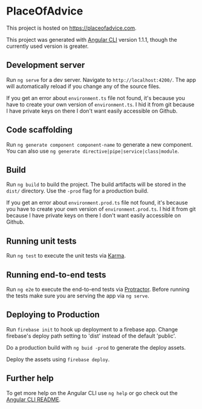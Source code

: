 # PlaceOfAdvice

This project is hosted on https://placeofadvice.com.

This project was generated with [Angular CLI](https://github.com/angular/angular-cli) version 1.1.1, though the currently used version is greater. 

## Development server

Run `ng serve` for a dev server. Navigate to `http://localhost:4200/`. The app will automatically reload if you change any of the source files.

If you get an error about `environment.ts` file not found, it's because you have to create your own version of `environment.ts`. I hid it from git because I have private keys on there I don't want easily accessible on Github.

## Code scaffolding

Run `ng generate component component-name` to generate a new component. You can also use `ng generate directive|pipe|service|class|module`.

## Build

Run `ng build` to build the project. The build artifacts will be stored in the `dist/` directory. Use the `-prod` flag for a production build.

If you get an error about `environment.prod.ts` file not found, it's because you have to create your own version of `environment.prod.ts`. I hid it from git because I have private keys on there I don't want easily accessible on Github.

## Running unit tests

Run `ng test` to execute the unit tests via [Karma](https://karma-runner.github.io).

## Running end-to-end tests

Run `ng e2e` to execute the end-to-end tests via [Protractor](http://www.protractortest.org/).
Before running the tests make sure you are serving the app via `ng serve`.

## Deploying to Production

Run `firebase init` to hook up deployment to a firebase app. Change firebase's deploy path setting to 'dist' instead of the default 'public'. 

Do a production build with `ng buid -prod` to generate the deploy assets.

Deploy the assets using `firebase deploy`. 

## Further help

To get more help on the Angular CLI use `ng help` or go check out the [Angular CLI README](https://github.com/angular/angular-cli/blob/master/README.md).
